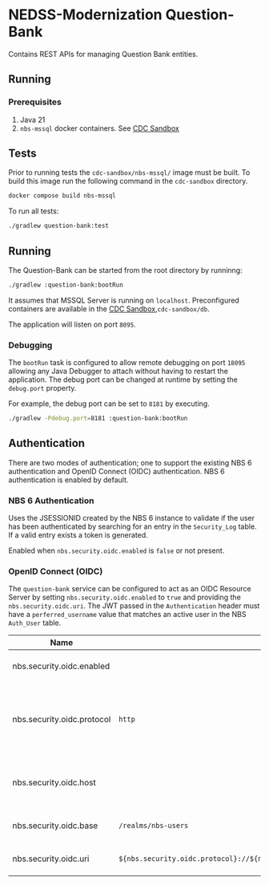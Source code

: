 # NEDSS-Modernization Question-Bank

Contains REST APIs for managing Question Bank entities.

## Running

### Prerequisites

1. Java 21
2. `nbs-mssql` docker containers. See [CDC Sandbox](../../cdc-sandbox/README.md)

## Tests

Prior to running tests the `cdc-sandbox/nbs-mssql/` image must be built. To build this image run the following command
in
the `cdc-sandbox` directory.

```sh
docker compose build nbs-mssql
```

To run all tests:

```bash
./gradlew question-bank:test
```

## Running

The Question-Bank can be started from the root directory by runninng:

```bash
./gradlew :question-bank:bootRun
```

It assumes that MSSQL Server is running on `localhost`. Preconfigured containers are available in
the [CDC Sandbox](../../cdc-sandbox/README.md),`cdc-sandbox/db`.

The application will listen on port `8095`.

### Debugging

The `bootRun` task is configured to allow remote debugging on port `18095` allowing any Java Debugger to attach without
having to restart the application. The debug port can be changed at runtime by setting the `debug.port` property.

For example, the debug port can be set to `8181` by executing.

```bash
./gradlew -Pdebug.port=8181 :question-bank:bootRun
```

## Authentication

There are two modes of authentication; one to support the existing NBS 6 authentication and OpenID Connect (OIDC)
authentication. NBS 6 authentication is enabled by default.

### NBS 6 Authentication

Uses the JSESSIONID created by the NBS 6 instance to validate if the user has been authenticated by searching for an
entry in the `Security_Log` table. If a valid entry exists a token is generated.

Enabled when `nbs.security.oidc.enabled` is `false` or not present.

### OpenID Connect (OIDC)

The `question-bank` service can be configured to act as an OIDC Resource Server by setting `nbs.security.oidc.enabled`
to `true` and providing the `nbs.security.oidc.uri`. The JWT passed in the `Authentication` header must have a `perferred_username` value that matches an active user in
the NBS `Auth_User` table.

| Name                       | Default                                                                              | Description                                                                 |
|----------------------------|--------------------------------------------------------------------------------------|-----------------------------------------------------------------------------|
| nbs.security.oidc.enabled  |                                                                                      | Enables OIDC based authentication.                                          |
| nbs.security.oidc.protocol | `http`                                                                               | The protocol used to communicate with the OIDC compatible Identity Provider |
| nbs.security.oidc.host     |                                                                                      | The hostname of the OIDC compatible Identity Provider                       |
| nbs.security.oidc.base     | `/realms/nbs-users`                                                                  | The path to the OIDC endpoints                                              |
| nbs.security.oidc.uri      | `${nbs.security.oidc.protocol}://${nbs.security.oidc.host}${nbs.security.oidc.base}` | The URI for the OIDC issuer                                                 |

